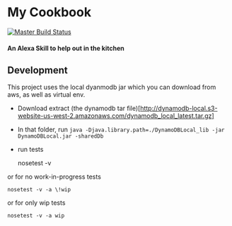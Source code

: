 # My Cookbook
[![Master Build Status](https://travis-ci.org/PeterMitrano/my_cookbook.svg?branch=master)](https://travis-ci.org/PeterMitrano/my_cookbook)

#### An Alexa Skill to help out in the kitchen

## Development

This project uses the local dyanmodb jar which you can download from aws, as well as virtual env.

 - Download extract (the dynamodb tar file)[http://dynamodb-local.s3-website-us-west-2.amazonaws.com/dynamodb_local_latest.tar.gz]
 - In that folder, run `java -Djava.library.path=./DynamoDBLocal_lib -jar DynamoDBLocal.jar -sharedDb`
 - run tests

    nosetest -v

or for no work-in-progress tests

    nosetest -v -a \!wip

or for only wip tests

    nosetest -v -a wip
